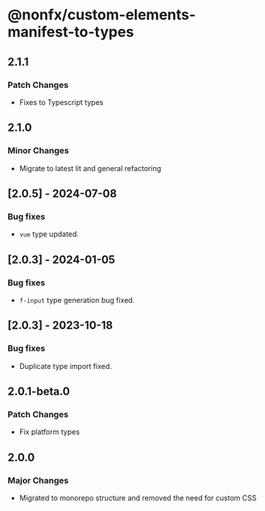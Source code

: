 # @nonfx/custom-elements-manifest-to-types

## 2.1.1

### Patch Changes

- Fixes to Typescript types

## 2.1.0

### Minor Changes

- Migrate to latest lit and general refactoring

## [2.0.5] - 2024-07-08

### Bug fixes

- `vue` type updated.

## [2.0.3] - 2024-01-05

### Bug fixes

- `f-input` type generation bug fixed.

## [2.0.3] - 2023-10-18

### Bug fixes

- Duplicate type import fixed.

## 2.0.1-beta.0

### Patch Changes

- Fix platform types

## 2.0.0

### Major Changes

- Migrated to monorepo structure and removed the need for custom CSS
